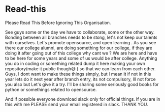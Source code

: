 # Read-this
Please Read This Before Ignoring This Organisation.


See guys some or the day we have to collaborate, some or the other way.
Bonding between all branches needs to be stong, let's not keep our talents with ourselves.
Let's promote opensource, and open learning .
As you see there our college alumni, are doing something for our college, if they are doing it after going out of this college why cant we ?
We are here and have to be here for some years and some of us would be after college. 
Anything you do in coding or something related dump it here making your own repository(make it public though😅 ) so that we can learn from each other.
Guys, I dont want to make these things simply, but I mean it if not in this year lets do it next year after branch entry, its not compulsory, Ill not force you also but Let's give it a try.
I'll be sharing some seriously good books for python or somethings related to opensource.



And if possible everyone download slack only for official things. If you are in this with me PLEASE send your email registered in slack.
THANK YOU.
